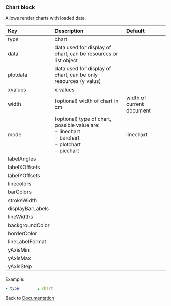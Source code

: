 ### <a name="manual"></a> Chart block

Allows render charts with loaded data.


| Key       |      Description      | Default |
|:----------|:--------------------- |:-------------- |
| type      |  chart                |   |
| data  |  data used for display of chart, can be resources or list object     |
| plotdata  |  data used for display of chart, can be only resources  (y valus)   |
| xvalues  |  x values    |
| width     |  (optional) width of chart in cm        | width of current document |
| mode     |  (optional) type of chart, possible value are:<br/>- linechart<br/>- barchart<br/>- plotchart<br/>- piechart | linechart |
| labelAngles  |      |
| labelXOffsets  |      |
| labelYOffsets  |      |
| linecolors  |      |
| barColors  |      |
| strokeWidth  |      |
| displayBarLabels  |      |
| lineWidths  |      |
| backgroundColor  |      |
| borderColor  |      |
| lineLabelFormat  |      |
| yAxisMin  |      |
| yAxisMax  |      |
| yAxisStep  |      |


Example:
```YAML
- type        : chart

```

Back to [Documentation](../../../README.md#block_data)
